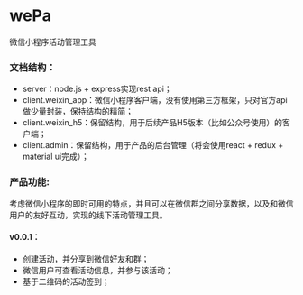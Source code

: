 # wePa
微信小程序活动管理工具

### 文档结构：
- server：node.js + express实现rest api；
- client.weixin_app：微信小程序客户端，没有使用第三方框架，只对官方api做少量封装，保持结构的精简；
- client.weixin_h5：保留结构，用于后续产品H5版本（比如公众号使用）的客户端；
- client.admin：保留结构，用于产品的后台管理（将会使用react + redux + material ui完成）；

### 产品功能:
考虑微信小程序的即时可用的特点，并且可以在微信群之间分享数据，以及和微信用户的友好互动，实现的线下活动管理工具。
#### v0.0.1：
- 创建活动，并分享到微信好友和群；
- 微信用户可查看活动信息，并参与该活动；
- 基于二维码的活动签到；
